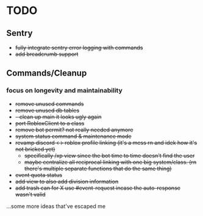 # TODO

## Sentry
- ~~fully integrate sentry error logging with commands~~
- ~~add breadcrumb support~~

## Commands/Cleanup
### focus on longevity and maintainability
- ~~remove unused commands~~
- ~~remove unused db tables~~
- ~~- clean up main it looks ugly again~~
- ~~port RobloxClient to a class~~
- ~~remove bot permit? not really needed anymore~~
- ~~system status command & maintenance mode~~
- ~~revamp discord ↔ roblox profile linking (it's a mess rn and idek how it's not bricked yet)~~
  - ~~specifically /xp view since the bot time to time doesn't find the user~~
  - ~~maybe centralize all reciprocal linking with one big system/class. (rn there's multiple separate functions that do the same thing)~~
- ~~event quota status~~
- ~~add view to also add division information~~
- ~~add trash can for X use #event-request incase the auto-response wasn't valid~~

...some more ideas that've escaped me
